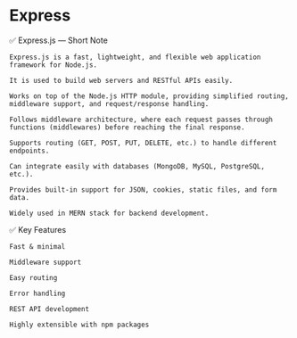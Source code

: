 # Express

✅ Express.js — Short Note

    Express.js is a fast, lightweight, and flexible web application framework for Node.js.

    It is used to build web servers and RESTful APIs easily.

    Works on top of the Node.js HTTP module, providing simplified routing, middleware support, and request/response handling.

    Follows middleware architecture, where each request passes through functions (middlewares) before reaching the final response.

    Supports routing (GET, POST, PUT, DELETE, etc.) to handle different endpoints.

    Can integrate easily with databases (MongoDB, MySQL, PostgreSQL, etc.).

    Provides built-in support for JSON, cookies, static files, and form data.

    Widely used in MERN stack for backend development.

✅ Key Features

    Fast & minimal

    Middleware support

    Easy routing

    Error handling

    REST API development

    Highly extensible with npm packages